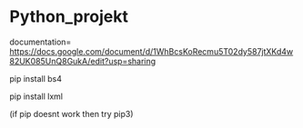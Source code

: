 # Python_projekt
documentation= https://docs.google.com/document/d/1WhBcsKoRecmu5T02dy587jtXKd4w82UK085UnQ8GukA/edit?usp=sharing



pip install bs4

pip install lxml

(if pip doesnt work then try pip3)
